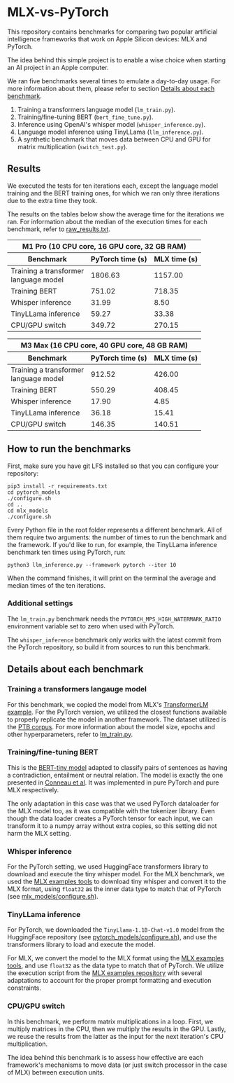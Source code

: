# MLX-vs-PyTorch

This repository contains benchmarks for comparing two popular artificial
intelligence frameworks that work on Apple Silicon devices: MLX and PyTorch.

The idea behind this simple project is to enable a wise choice when starting an
AI project in an Apple computer.

We ran five benchmarks several times to emulate a day-to-day usage. For more information about
them, please refer to section [Details about each benchmark](#details-about-each-benchmark).

1. Training a transformers language model (`lm_train.py`).
2. Training/fine-tuning BERT (`bert_fine_tune.py`).
3. Inference using OpenAI's whisper model (`whisper_inference.py`).
4. Language model inference using TinyLLama (`llm_inference.py`).
5. A synthetic benchmark that moves data between CPU and GPU for 
   matrix multiplication (`switch_test.py`).


## Results

We executed the tests for ten iterations each, except the language model training
and the BERT training ones, for which we ran only three iterations due to the
extra time they took.

The results on the tables below show the average time for the iterations we ran.
For information about the median of the execution times for each benchmark, refer
to [raw_results.txt](raw_results.txt).

<table>
<thead>
<tr>
<th colspan="4">M1 Pro (10 CPU core, 16 GPU core, 32 GB RAM) </th>
</tr>
</thead>
    <thead>
        <tr>
            <th>Benchmark</th>
            <th>PyTorch time (s)</th>
            <th>MLX time (s)</th>
        </tr>
    </thead>
    <tbody>
        <tr>
            <td>Training a transformer <br> language model</td>
            <td> 1806.63 </td>
            <td> 1157.00 </td>
        </tr>
        <tr>
            <td>Training BERT</td>
            <td> 751.02 </td>
            <td> 718.35 </td>
        </tr>
        <tr>
            <td>Whisper inference</td>
            <td> 31.99 </td>
            <td> 8.50 </td>
        </tr>
        <tr>
            <td>TinyLLama inference</td>
            <td> 59.27 </td>
            <td> 33.38 </td>
        </tr>
        <tr>
            <td>CPU/GPU switch</td>
            <td> 349.72 </td>
            <td> 270.15 </td>
        </tr>
    </tbody>
</table>

<table>
<thead>
<tr>
<th colspan="4">M3 Max (16 CPU core, 40 GPU core, 48 GB RAM) </th>
</tr>
</thead>
    <thead>
        <tr>
            <th>Benchmark</th>
            <th>PyTorch time (s)</th>
            <th>MLX time (s)</th>
        </tr>
    </thead>
    <tbody>
        <tr>
            <td>Training a transformer <br> language model</td>
            <td> 912.52 </td>
            <td> 426.00 </td>
        </tr>
        <tr>
            <td>Training BERT</td>
            <td> 550.29 </td>
            <td> 408.45 </td>
        </tr>
        <tr>
            <td>Whisper inference</td>
            <td> 17.90 </td>
            <td> 4.85 </td>
        </tr>
        <tr>
            <td>TinyLLama inference</td>
            <td> 36.18 </td>
            <td> 15.41 </td>
        </tr>
        <tr>
            <td>CPU/GPU switch</td>
            <td> 146.35 </td>
            <td> 140.51 </td>
        </tr>
    </tbody>
</table>


## How to run the benchmarks

First, make sure you have git LFS installed so that you can configure your repository:

```
pip3 install -r requirements.txt
cd pytorch_models
./configure.sh
cd .. 
cd mlx_models
./configure.sh
```

Every Python file in the root folder represents a different benchmark. All of them require two arguments: the number
of times to run the benchmark and the framework. If you'd like to run, for example, the TinyLLama inference benchmark
ten times using PyTorch, run:

```
python3 llm_inference.py --framework pytorch --iter 10
```

When the command finishes, it will print on the terminal the average and median times of the ten iterations.

### Additional settings

The `lm_train.py` benchmark needs the `PYTORCH_MPS_HIGH_WATERMARK_RATIO` environment variable set to zero when used with
PyTorch.

The `whisper_inference` benchmark only works with the latest commit from the PyTorch repository, so build it from 
sources to run this benchmark.

##  Details about each benchmark

### Training a transformers langauge model

For this benchmark, we copied the model from MLX's [TransformerLM example](https://github.com/ml-explore/mlx-examples/blob/a7598e9456c6455a07ff4905712c2ea3cfcd52db/transformer_lm/main.py#L15).
For the PyTorch version, we utilized the closest functions available to properly replicate the model in another framework.
The dataset utilized is the [PTB corpus](https://paperswithcode.com/dataset/penn-treebank). For more information about
the model size, epochs and other hyperparameters, refer to [lm_train.py](lm_train.py).

### Training/fine-tuning BERT

This is the [BERT-tiny model](https://huggingface.co/prajjwal1/bert-tiny) adapted to classify pairs of sentences as
having a contradiction, entailment or neutral relation. The model is exactly the one presented in 
[Conneau et al](https://arxiv.org/pdf/1705.02364). It was implemented in pure PyTorch and pure MLX respectively.

The only adaptation in this case was that we used PyTorch dataloader for the MLX model too, as it was compatible with 
the tokenizer library. Even though the data loader creates a PyTorch tensor for each input, we can transform it to a 
numpy array without extra copies, so this setting did not harm the MLX setting.

### Whisper inference

For the PyTorch setting, we used HuggingFace transformers library to download and execute the tiny whisper model. For 
the MLX benchmark, we used the [MLX examples tools](https://github.com/ml-explore/mlx-examples/tree/main/whisper) to
download tiny whisper and convert it to the MLX format, using `float32` as the inner data type to match that of PyTorch
(see [mlx_models/configure.sh](mlx_models/configure.sh)).

### TinyLLama inference

For PyTorch, we downloaded the `TinyLlama-1.1B-Chat-v1.0` model from the HuggingFace repository
(see [pytorch_models/configure.sh](pytorch_models/configure.sh)), and use the transformers library to load and execute the model.

For MLX, we convert the model to the MLX format using the [MLX examples tools](https://github.com/ml-explore/mlx-examples/tree/main/llms/llama),
and use `float32` as the data type to match that of PyTorch. We utilize the execution script from the 
[MLX examples repository](https://github.com/ml-explore/mlx-examples/blob/main/llms/llama/llama.py) with several adaptations
to account for the proper prompt formatting and execution constraints.


### CPU/GPU switch

In this benchmark, we perform matrix multiplications in a loop. First, we multiply matrices in the CPU, then we
multiply the results in the GPU. Lastly, we reuse the results from the latter as the input for the next iteration's
CPU multiplication.

The idea behind this benchmark is to assess how effective are each framework's mechanisms to move data (or just switch
processor in the case of MLX) between execution units. 



